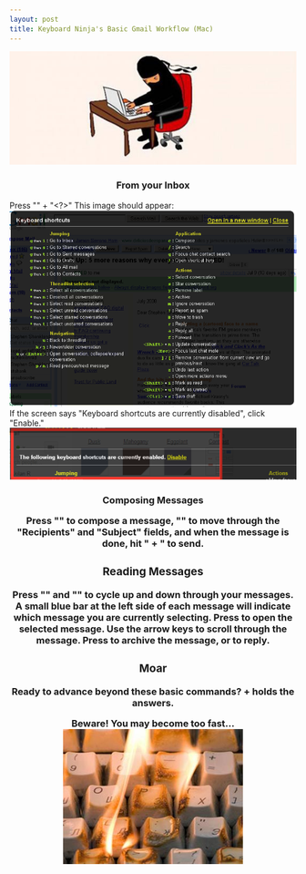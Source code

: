 ```yaml
---
layout: post
title: Keyboard Ninja's Basic Gmail Workflow (Mac)
---
```


<img src="/images/keyboard-ninja.jpg" alt="Ninja at computer keyboard" title="Keyboard Ninja">

<h3 align=center>From your Inbox</h3>

Press "<Shift>" + "<?>"
This image should appear: 
<img src="/images/gmail-shortcuts-screen.png" alt="gmail shortcuts helper screen" title="gmail shortcuts screen">
If the screen says "Keyboard shortcuts are currently disabled", click "Enable." 
<img src="/images/gmail-shortcuts-enable.png" alt="enable shortcuts link" title="enable shortcuts link">


<h3 align=center>Composing Messages<h/3>

Press "<c>" to compose a message, "<tab>" to move through the "Recipients" and "Subject" fields, and when the message is done, hit "<Cmd> + <enter>" to send. 

<h3 align=center>Reading Messages</h3>

Press "<j>" and "<k>" to cycle up and down through your messages. 
A small blue bar at the left side of each message will indicate which message you are currently selecting. 
Press <enter> to open the selected message.
Use the arrow keys to scroll through the message.
Press <e> to archive the message, or <r> to reply. 

<h3 align=center>Moar</h3>
Ready to advance beyond these basic commands?
<shift> + <?> holds the answers. 

Beware! You may become too fast...
<img src="/images/keyboard-fire.jpg" alt="keyboard on fire" title="keyboard fire">
